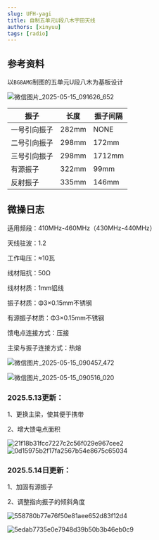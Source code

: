 ```yaml
---
slug: UFH-yagi
title: 自制五单元U段八木宇田天线
authors: [xinyuu]
tags: [radio]
---
```


## 参考资料

以`BG8AMG`制图的五单元U段八木为基板设计

![微信图片_2025-05-15_091626_652](D:\git\blog-a\Cocomoedocs\blog\2025-5-15-自制五单元U段八木宇田天线\微信图片_2025-05-15_091626_652.jpg)

| 振子         | 长度  | 振子间隔 |
| ------------ | ----- | -------- |
| 一号引向振子 | 282mm | NONE     |
| 二号引向振子 | 298mm | 172mm    |
| 三号引向振子 | 298mm | 1712mm   |
| 有源振子     | 322mm | 99mm     |
| 反射振子     | 335mm | 146mm    |



## 微操日志

适用频段：410MHz-460MHz（430MHz-440MHz）

天线驻波：1.2

工作电压：≈10瓦

线材阻抗：50Ω

线材材质：1mm铝线

振子材质：Φ3×0.15mm不锈钢

有源振子材质：Φ3×0.15mm不锈钢

馈电点连接方式：压接

主梁与振子连接方式：热熔

![微信图片_2025-05-15_090457_472](微信图片_2025-05-15_090457_472.jpg)

![微信图片_2025-05-15_090516_020](微信图片_2025-05-15_090516_020.jpg)

### 2025.5.13更新：

1、更换主梁，使其便于携带

2、增大馈电点面积

![21f18b31fcc7227c2c56f029e967cee2](21f18b31fcc7227c2c56f029e967cee2.jpg)![0d15975b2f17fa2567b54e8675c65034](0d15975b2f17fa2567b54e8675c65034.jpg)

### 2025.5.14日更新：

1、加固有源振子

2、调整指向振子的倾斜角度

![558780b77e76f50e81aee652d83f12d4](558780b77e76f50e81aee652d83f12d4.jpg)

![5edab7735e0e7948d39b50b3b46eb0c9](5edab7735e0e7948d39b50b3b46eb0c9.jpg)